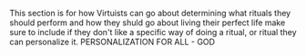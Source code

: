 This section is for how Virtuists can go about determining what rituals they should
perform and how they shuld go about living their perfect life
make sure to include if they don't like a specific way of doing a ritual, or ritual they can personalize it.
PERSONALIZATION FOR ALL - GOD
